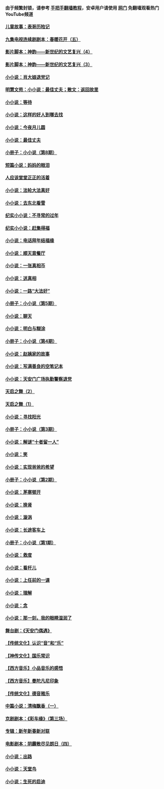 #### 由于频繁封锁，请参考 [手把手翻墙教程](https://github.com/gfw-breaker/guides/wiki/)，安卓用户请使用 [网门](https://github.com/gfw-breaker/nogfw/blob/master/dl.md?t=05230201) 免翻墙观看热门YouTube频道 

#### [儿童故事：表哥历险记](../pages/328/383535.md?t=05230201) 

#### [九集电视连续剧剧本：春暖花开（五）](../pages/328/275919.md?t=05230201) 

#### [影片脚本：神韵——新世纪的文艺复兴（4）](../pages/328/266089.md?t=05230201) 

#### [影片脚本：神韵——新世纪的文艺复兴（3）](../pages/328/266087.md?t=05230201) 

#### [小小说：肖大娘退党记](../pages/328/239807.md?t=05230201) 

#### [明慧文苑：小小说：最佳丈夫；散文：返回故里](../pages/328/3439.md?t=05230201) 

#### [小小说：等待](../pages/328/223927.md?t=05230201) 

#### [小小说：这样的好人到哪去找](../pages/328/209396.md?t=05230201) 

#### [小小说：今夜月儿圆](../pages/328/193588.md?t=05230201) 

#### [小小说：最佳丈夫](../pages/328/190938.md?t=05230201) 

#### [小册子：小小说（第8期）](../pages/328/188202.md?t=05230201) 

#### [短篇小说：妈妈的眼泪](../pages/328/187712.md?t=05230201) 

#### [人应该堂堂正正的活着](../pages/328/182430.md?t=05230201) 

#### [小小说：法轮大法真好](../pages/328/174669.md?t=05230201) 

#### [小小说：去东北看雪](../pages/328/173882.md?t=05230201) 

#### [纪实小小说：不寻常的过年](../pages/328/173187.md?t=05230201) 

#### [纪实小小说：赶集得福](../pages/328/172652.md?t=05230201) 

#### [小小说：电话拜年结福缘](../pages/328/172533.md?t=05230201) 

#### [小小说：顺天意餐厅](../pages/328/170182.md?t=05230201) 

#### [小小说：一张真相币](../pages/328/169410.md?t=05230201) 

#### [小小说：送真相](../pages/328/166713.md?t=05230201) 

#### [小小说：一路“大法好”](../pages/328/162016.md?t=05230201) 

#### [小册子：小小说（第5期）](../pages/328/161131.md?t=05230201) 

#### [小小说：聊天](../pages/328/159640.md?t=05230201) 

#### [小小说：明白与糊涂](../pages/328/158101.md?t=05230201) 

#### [小册子：小小说（第4期）](../pages/328/158006.md?t=05230201) 

#### [小小说：赵姨家的故事](../pages/328/157843.md?t=05230201) 

#### [小小说：写满善良的空笔记本](../pages/328/157382.md?t=05230201) 

#### [小小说：天安门广场执勤警察退党](../pages/328/156982.md?t=05230201) 

#### [天启之舞（2）](../pages/328/153440.md?t=05230201) 

#### [天启之舞（1）](../pages/328/153439.md?t=05230201) 

#### [小小说：寻找阳光](../pages/328/153065.md?t=05230201) 

#### [小册子：小小说（第3期）](../pages/328/151715.md?t=05230201) 

#### [小小说：解谜“十者留一人”](../pages/328/148967.md?t=05230201) 

#### [小小说：笑](../pages/328/148905.md?t=05230201) 

#### [小小说：实现爸爸的希望](../pages/328/148096.md?t=05230201) 

#### [小册子：小小说（第2期）](../pages/328/147214.md?t=05230201) 

#### [小小说：茅塞顿开](../pages/328/147030.md?t=05230201) 

#### [小小说：换肾](../pages/328/146770.md?t=05230201) 

#### [小小说：漩涡](../pages/328/146683.md?t=05230201) 

#### [小小说：长途客车上](../pages/328/145076.md?t=05230201) 

#### [小册子：小小说（第1期）](../pages/328/143963.md?t=05230201) 

#### [小小说：救度](../pages/328/143927.md?t=05230201) 

#### [小小说：看杆儿](../pages/328/142137.md?t=05230201) 

#### [小小说：上任前的一课](../pages/328/140808.md?t=05230201) 

#### [小小说：理解](../pages/328/140476.md?t=05230201) 

#### [小小说：念](../pages/328/139513.md?t=05230201) 

#### [小小说：那一刻，我的眼睛湿润了](../pages/328/138476.md?t=05230201) 

#### [舞台剧：《天安门偶遇》](../pages/328/117155.md?t=05230201) 

#### [【传统文化】认识“音”和“乐”](../pages/328/108667.md?t=05230201) 

#### [【神传文化】国乐常识](../pages/328/104225.md?t=05230201) 

#### [【西方音乐】小品音乐的感悟](../pages/328/102924.md?t=05230201) 

#### [【西方音乐】曼陀凡尼印象](../pages/328/102922.md?t=05230201) 

#### [【传统文化】德音雅乐](../pages/328/102923.md?t=05230201) 

#### [中篇小说：清梅飘香（一）](../pages/328/101058.md?t=05230201) 

#### [京剧剧本：《彩车缘》（第三场）](../pages/328/96434.md?t=05230201) 

#### [专辑：新年新春新对联](../pages/328/94991.md?t=05230201) 

#### [电影剧本：阴霾散尽见朗日（四）](../pages/328/87081.md?t=05230201) 

#### [小小说：出路](../pages/328/84848.md?t=05230201) 

#### [小小说：天堂鸟](../pages/328/83084.md?t=05230201) 

#### [小小说：生死的启迪](../pages/328/70977.md?t=05230201) 


